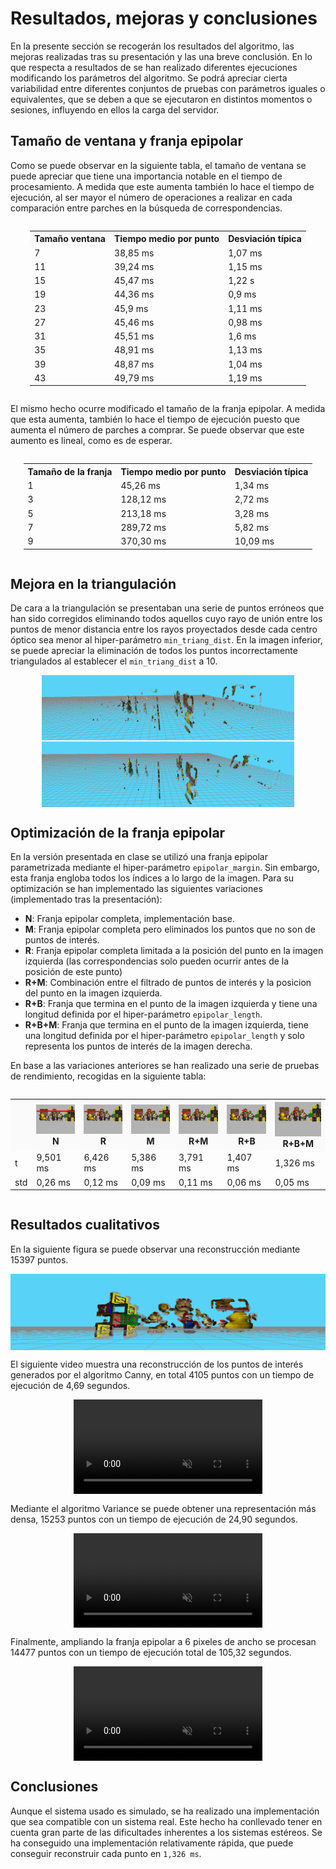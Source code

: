 # Resultados, mejoras y conclusiones
En la presente sección se recogerán los resultados del algoritmo, las mejoras realizadas tras su presentación y las
una breve conclusión. En lo que respecta a resultados de se han realizado diferentes ejecuciones modificando los parámetros
del algoritmo. Se podrá apreciar cierta variabilidad entre diferentes conjuntos de pruebas
con parámetros iguales o equivalentes, que se deben a que se ejecutaron en distintos momentos o sesiones, 
influyendo en ellos la carga del servidor.

## Tamaño de ventana y franja epipolar

Como se puede observar en la siguiente tabla, el tamaño de ventana se puede apreciar
que tiene una importancia notable en el tiempo de procesamiento. A medida que este aumenta también lo hace el tiempo
de ejecución, al ser mayor el número de operaciones a realizar en cada comparación entre parches en la búsqueda de 
correspondencias.

<div style="display: flex; flex-flow: row; align-items: center; justify-content: center; width=100%">
    <table style="width:auto">
      <tr style="background-color: #fafafa">
        <th>Tamaño ventana</th>
        <th>Tiempo medio por punto</th>
        <th>Desviación típica</th>
      </tr>
      <tr>
        <td>7</td>
        <td>38,85 ms</td>
        <td>1,07 ms</td>
      </tr>
      <tr>
         <td>11</td>
         <td>39,24 ms</td>
         <td>1,15 ms</td>
      </tr>
      <tr>
         <td>15</td>
         <td>45,47 ms</td>
         <td>1,22 s</td>
      </tr>
      <tr>
         <td>19</td>
         <td>44,36 ms</td>
         <td>0,9 ms</td>
      </tr>
      <tr>
         <td>23</td>
         <td>45,9 ms</td>
         <td>1,11 ms</td>
      </tr>
      <tr>
         <td>27</td>
         <td>45,46 ms</td>
         <td>0,98 ms</td>
      </tr>
      <tr>
         <td>31</td>
         <td>45,51 ms</td>
         <td>1,6 ms</td>
      </tr>
      <tr>
         <td>35</td>
         <td>48,91 ms</td>
         <td>1,13 ms</td>
      </tr>
      <tr>
         <td>39</td>
         <td>48,87 ms</td>
         <td>1,04 ms</td>
      </tr>
      <tr>
         <td>43</td>
         <td>49,79 ms</td>
         <td>1,19 ms</td>
      </tr>
    </table>
</div>

El mismo hecho ocurre modificado el tamaño de la franja epipolar. A medida que esta aumenta, también lo hace el tiempo
de ejecución puesto que aumenta el número de parches a comprar. Se puede observar que este aumento es lineal, como es
de esperar.

<div style="display: flex; flex-flow: row; align-items: center; justify-content: center; width=100%">
<table style="width:auto">
  <tr style="background-color: #fafafa">
    <th>Tamaño de la franja</th>
    <th>Tiempo medio por punto</th>
    <th>Desviación típica</th>
  </tr>
  <tr>
    <td>1</td>
    <td>45,26 ms</td>
    <td>1,34 ms</td>
  </tr>
  <tr>
     <td>3</td>
     <td>128,12 ms</td>
     <td>2,72 ms</td>
  </tr>
  <tr>
     <td>5</td>
     <td>213,18 ms</td>
     <td>3,28 ms</td>
  </tr>
  <tr>
     <td>7</td>
     <td>289,72 ms</td>
     <td>5,82 ms</td>
  </tr>
  <tr>
     <td>9</td>
     <td>370,30 ms</td>
     <td>10,09 ms</td>
  </tr>
</table>
</div>

## Mejora en la triangulación
De cara a la triangulación se presentaban una serie de puntos erróneos que han sido corregidos eliminando todos aquellos
cuyo rayo de unión entre los puntos de menor distancia entre los rayos proyectados desde cada centro óptico sea menor al
hiper-parámetro `min_triang_dist`. En la imagen inferior, se puede apreciar la eliminación de todos los puntos 
incorrectamente triangulados al establecer el `min_triang_dist` a 10.
<div style="display: flex; flex-flow: row; align-items: center; justify-content: center">
    <img src="assets/images/Ruido.png" class="inline" style="width:80%;">
</div>


## Optimización de la franja epipolar

En la versión presentada en clase se utilizó una franja epipolar parametrizada mediante el hiper-parámetro 
`epipolar_margin`. Sin embargo, esta franja engloba todos los índices a lo largo de la imagen. Para su optimización se
han implementado las siguientes variaciones (implementado tras la presentación):

* **N**: Franja epipolar completa, implementación base.
* **M**: Franja epipolar completa pero eliminados los puntos que no son de puntos de interés.
* **R**: Franja epipolar completa limitada a la posición del punto en la imagen izquierda (las correspondencias solo pueden
ocurrir antes de la posición de este punto)
* **R+M**: Combinación entre el filtrado de puntos de interés y la posicion del punto en la imagen izquierda.
* **R+B**: Franja que termina en el punto de la imagen izquierda y tiene una longitud definida por el hiper-parámetro 
`epipolar_length`.
* **R+B+M**: Franja que termina en el punto de la imagen izquierda, tiene una longitud definida por el hiper-parámetro 
         `epipolar_length` y solo representa los puntos de interés de la imagen derecha.

En base a las variaciones anteriores se han realizado una serie de pruebas de rendimiento, recogidas en la siguiente
tabla:

<div style="display: flex; flex-flow: row; align-items: center; justify-content: center; width:100%">
<table style="width:auto">
  <tr style="background-color: #fafafa">
    <th></th>
    <th><img src="assets/images/1.Normal.jpg" class="inline" style="width:100%;margin:0">
    N</th>
    <th><img src="assets/images/2.Point.jpg" class="inline" style="width:100%;margin:0">R</th>
    <th><img src="assets/images/3.Mask.jpg" class="inline" style="width:100%;margin:0">M</th>
    <th><img src="assets/images/4.Point_mask.jpg" class="inline" style="width:100%;margin:0">R+M</th>
    <th><img src="assets/images/5.Point_back.jpg" class="inline" style="width:100%;margin:0">R+B</th>
    <th><img src="assets/images/6.Point_back_mask.jpg" class="inline" style="width:100%;margin:0">R+B+M</th>
  </tr>
  <tr>
    <td>t</td>
    <td>9,501 ms</td>
    <td>6,426 ms</td>
    <td>5,386 ms</td>
    <td>3,791 ms</td>
    <td>1,407 ms</td>
    <td>1,326 ms</td>
  </tr>
  <tr>
     <td>std</td>
     <td>0,26 ms</td>
     <td>0,12 ms</td>
     <td>0,09 ms</td>
     <td>0,11 ms</td>
     <td>0,06 ms</td>
     <td>0,05 ms</td>
  </tr>
</table>
</div>



##  Resultados cualitativos


En la siguiente figura se puede observar una reconstrucción mediante 15397 puntos.
<div style="display: flex; flex-flow: row; align-items: center; justify-content: center">
<img src="assets/images/frontal.png" class="inline" style="max-height:20rem; width:80rem;">
</div>


El siguiente video muestra una reconstrucción de los puntos de interés generados por el algoritmo Canny, en total 4105 
puntos con un tiempo de ejecución de 4,69 segundos.

<div style="display:flex;justify-content: center;">
    <video muted controls style="width:60%" preload="metadata">
        <source src="assets/video/rec_canny_margin_0.mp4" type="video/mp4">
    </video>
</div>

Mediante el algoritmo Variance se puede obtener una representación más densa, 
15253 puntos con un tiempo de ejecución de 24,90 segundos.

<div style="display:flex;justify-content: center;">
    <video muted controls style="width:60%" preload="metadata">
        <source src="assets/video/rec_variance_margin_0.mp4" type="video/mp4">
    </video>
</div>

Finalmente, ampliando la franja epipolar a 6 pixeles de ancho se procesan 14477 puntos con un tiempo de ejecución 
total de 105,32 segundos.

<div style="display:flex;justify-content: center;">
    <video muted controls style="width:60%" preload="metadata">
        <source src="assets/video/rec_variance_margin_6.mp4" type="video/mp4">
    </video>
</div>

## Conclusiones
Aunque el sistema usado es simulado, se ha realizado una implementación que sea compatible con un sistema real. Este
hecho ha conllevado tener en cuenta gran parte de las dificultades inherentes a los sistemas estéreos. Se ha conseguido
una implementación relativamente rápida, que puede conseguir reconstruir cada punto en `1,326 ms`.

